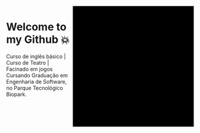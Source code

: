 <img src = "giphy.gif" width = "325px" align = "right">

# Welcome to my Github 💥<br>
Curso de inglês básico | Curso de Teatro | Facinado em jogos <br>
Cursando Graduação em Engenharia de Software, no Parque Tecnológico Biopark.

